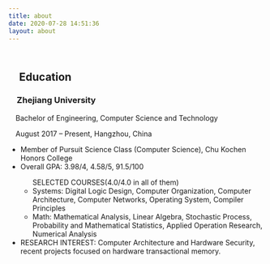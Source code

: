 ```yaml
---
title: about
date: 2020-07-28 14:51:36
layout: about
---
```


<header >
</header>
<main class="mdl-color--blue-grey-50">
    <section class="mdl-color--white mdl-shadow--2dp">
        <h2 class="mdl-typography--display-1">&emsp;Education</h2>
        <section>
            <h3 class="mdl-typography--title mdl-typography--title mdl-color-text--indigo-500">&emsp;Zhejiang University</h3>
            <p class="mdl-typography--subhead mdl-typography--subhead-color-contrast">&emsp;Bachelor of Engineering, Computer Science and Technology</p>
            <p class="mdl-typography--body-1 mdl-typography--body-1-color-contrast">
                &emsp;August 2017 – Present, Hangzhou, China
            </p>
            <ul class="mdl-typography--subhead mdl-typography--subhead-color-contrast">
              	<li>Member of Pursuit Science Class (Computer Science), Chu Kochen Honors College</li>
              <li>Overall GPA: 3.98/4, 4.58/5, 91.5/100</li>
              <ul class="mdl-typography--subhead mdl-typography--subhead-color-contrast">
                SELECTED COURSES(4.0/4.0 in all of them)
                <li>Systems: Digital Logic Design, Computer Organization, Computer Architecture, Computer Networks, Operating System, Compiler Principles</li>
                <li>Math: Mathematical Analysis, Linear Algebra, Stochastic Process, Probability and Mathematical Statistics, Applied Operation Research, Numerical Analysis</li>
              </ul>
              <li>RESEARCH INTEREST: Computer Architecture and Hardware Security, recent projects focused on hardware transactional memory.</li>
            </ul>
            <br>
        </section>
    </section>
